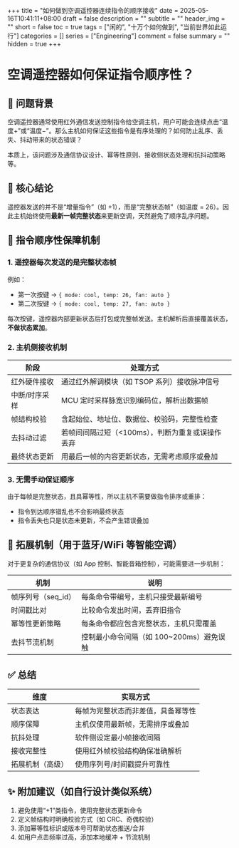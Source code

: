 +++
title = "如何做到空调遥控器连续指令的顺序接收"
date = 2025-05-16T10:41:11+08:00
draft = false
description = ""
subtitle = ""
header_img = ""
short = false
toc = true
tags = ["闲的", "十万个如何做到", "当前世界如此运行"]
categories = []
series = ["Engineering"]
comment = false
summary = ""
hidden = true
+++

# 空调遥控器如何保证指令顺序性？

## 📌 问题背景

空调遥控器通常使用红外通信发送控制指令给空调主机，用户可能会连续点击“温度+”或“温度−”。那么主机如何保证这些指令是有序处理的？如何防止乱序、丢失、抖动带来的状态错误？

本质上，该问题涉及通信协议设计、幂等性原则、接收侧状态处理和抗抖动策略等。

## 🧠 核心结论

遥控器发送的并不是“增量指令”（如 +1），而是“完整状态帧”（如温度 = 26）。因此主机始终使用**最新一帧完整状态**来更新空调，天然避免了顺序乱序问题。

## 🚦 指令顺序性保障机制

### 1. 遥控器每次发送的是**完整状态帧**

例如：

- 第一次按键 → `{ mode: cool, temp: 26, fan: auto }`
- 第二次按键 → `{ mode: cool, temp: 27, fan: auto }`

每次按键，遥控器内部更新状态后打包成完整帧发送。主机解析后直接覆盖状态，**不做状态累加**。

### 2. 主机侧接收机制

| 阶段 | 处理方式 |
|------|-----------|
| 红外硬件接收 | 通过红外解调模块（如 TSOP 系列）接收脉冲信号 |
| 中断/时序采样 | MCU 定时采样脉宽识别编码位，解析出数据帧 |
| 帧结构校验 | 含起始位、地址位、数据位、校验码，完整性检查 |
| 去抖动过滤 | 若帧间间隔过短（<100ms），判断为重复或误操作丢弃 |
| 最终状态更新 | 用最后一帧的内容更新状态，无需考虑顺序或叠加 |

### 3. 无需手动保证顺序

由于每帧是完整状态，且具幂等性，所以主机不需要做指令排序或重排：

- 指令到达顺序错乱也不会影响最终状态
- 指令丢失也只是状态未更新，不会产生错误叠加

## 🧱 拓展机制（用于蓝牙/WiFi 等智能空调）

对于更复杂的通信协议（如 App 控制、智能音箱控制），可能需要进一步机制：

| 机制 | 说明 |
|------|------|
| 帧序列号（seq_id） | 每条命令带编号，主机只接受最新编号 |
| 时间戳比对 | 比较命令发出时间，丢弃旧指令 |
| 幂等性更新策略 | 每条命令都应包含完整状态，主机只需覆盖 |
| 去抖节流机制 | 控制最小命令间隔（如 100~200ms）避免误触 |

## ✅ 总结

| 维度 | 实现方式 |
|------|-----------|
| 状态表达 | 每帧为完整状态而非差值，具备幂等性 |
| 顺序保障 | 主机仅使用最新帧，无需排序或叠加 |
| 抗抖处理 | 软件侧设定最小帧接收间隔 |
| 接收完整性 | 使用红外帧校验结构确保准确解析 |
| 拓展机制（高级） | 使用序列号/时间戳提升可靠性 |

## ✨ 附加建议（如自行设计类似系统）

1. 避免使用“+1”类指令，使用完整状态更新命令
2. 定义帧结构时明确校验方式（如 CRC、奇偶校验）
3. 添加幂等性标识或版本号可帮助状态推送/合并
4. 如用户点击频率过高，添加本地缓冲 + 节流机制

